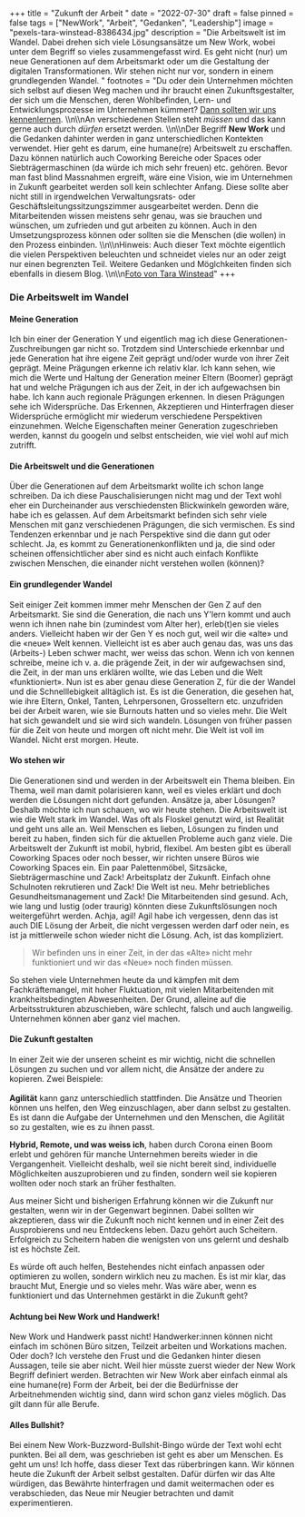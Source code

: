 +++
title = "Zukunft der Arbeit "
date = "2022-07-30"
draft = false
pinned = false
tags = ["NewWork", "Arbeit", "Gedanken", "Leadership"]
image = "pexels-tara-winstead-8386434.jpg"
description = "Die Arbeitswelt ist im Wandel. Dabei drehen sich viele Lösungsansätze um New Work, wobei unter dem Begriff so vieles zusammengefasst wird. Es geht nicht (nur) um neue Generationen auf dem Arbeitsmarkt oder um die Gestaltung der digitalen Transformationen. Wir stehen nicht nur vor, sondern in einem grundlegenden Wandel. "
footnotes = "Du oder dein Unternehmen möchten sich selbst auf diesen Weg machen und ihr braucht einen Zukunftsgestalter, der sich um die Menschen, deren Wohlbefinden, Lern- und Entwicklungsprozesse im Unternehmen kümmert? [Dann sollten wir uns kennenlernen](https://www.benjaminzaugg.ch). \\\n\\\nAn verschiedenen Stellen steht *müssen* und das kann gerne auch durch *dürfen* ersetzt werden. \\\n\\\nDer Begriff **New Work** und die Gedanken dahinter werden in ganz unterschiedlichen Kontekten verwendet. Hier geht es darum, eine humane(re) Arbeitswelt zu erschaffen. Dazu können natürlich auch Coworking Bereiche oder Spaces oder Siebträgermaschinen (da würde ich mich sehr freuen) etc. gehören. Bevor man fast blind Massnahmen ergreift, wäre eine Vision, wie im Unternehmen in Zukunft gearbeitet werden soll kein schlechter Anfang. Diese sollte aber nicht still in irgendwelchen Verwaltungsrats- oder Geschäftsleitungssitzungszimmer ausgearbeitet werden. Denn die Mitarbeitenden wissen meistens sehr genau, was sie brauchen und wünschen, um zufrieden und gut arbeiten zu können. Auch in den Umsetzungsprozess können oder sollten sie die Menschen (die wollen) in den Prozess einbinden. \\\n\\\nHinweis: Auch dieser Text möchte eigentlich die vielen Perspektiven beleuchten und schneidet vieles nur an oder zeigt nur einen begrenzten Teil. Weitere Gedanken und Möglchkeiten finden sich ebenfalls in diesem Blog. \\\n\\\n[Foto von Tara Winstead](https://www.pexels.com/de-de/foto/hande-verbindung-zukunft-roboter-8386434/)"
+++
### Die Arbeitswelt im Wandel

#### Meine Generation

Ich bin einer der Generation Y und eigentlich mag ich diese Generationen-Zuschreibungen gar nicht so. Trotzdem sind Unterschiede erkennbar und jede Generation hat ihre eigene Zeit geprägt und/oder wurde von ihrer Zeit geprägt. Meine Prägungen erkenne ich relativ klar. Ich kann sehen, wie mich die Werte und Haltung der Generation meiner Eltern (Boomer) geprägt hat und welche Prägungen ich aus der Zeit, in der ich aufgewachsen bin habe. Ich kann auch regionale Prägungen erkennen. In diesen Prägungen sehe ich Widersprüche. Das Erkennen, Akzeptieren und Hinterfragen dieser Widersprüche ermöglicht mir wiederum verschiedene Perspektiven einzunehmen. Welche Eigenschaften meiner Generation zugeschrieben werden, kannst du googeln und selbst entscheiden, wie viel wohl auf mich zutrifft.

#### Die Arbeitswelt und die Generationen

Über die Generationen auf dem Arbeitsmarkt wollte ich schon lange schreiben. Da ich diese Pauschalisierungen nicht mag und der Text wohl eher ein Durcheinander aus verschiedensten Blickwinkeln geworden wäre, habe ich es gelassen. Auf dem Arbeitsmarkt befinden sich sehr viele Menschen mit ganz verschiedenen Prägungen, die sich vermischen. Es sind Tendenzen erkennbar und je nach Perspektive sind die dann gut oder schlecht. Ja, es kommt zu Generationenkonflikten und ja, die sind oder scheinen offensichtlicher aber sind es nicht auch einfach Konflikte zwischen Menschen, die einander nicht verstehen wollen (können)?

#### Ein grundlegender Wandel

Seit einiger Zeit kommen immer mehr Menschen der Gen Z auf den Arbeitsmarkt. Sie sind die Generation, die nach uns Y'lern kommt und auch wenn ich ihnen nahe bin (zumindest vom Alter her), erleb(t)en sie vieles anders. Vielleicht haben wir der Gen Y es noch gut, weil wir die «alte» und die «neue» Welt kennen. Vielleicht ist es aber auch genau das, was uns das (Arbeits-) Leben schwer macht, wer weiss das schon. Wenn ich von kennen schreibe, meine ich v. a. die prägende Zeit, in der wir aufgewachsen sind, die Zeit, in der man uns erklären wollte, wie das Leben und die Welt «funktioniert». Nun ist es aber genau diese Generation Z, für die der Wandel und die Schnelllebigkeit alltäglich ist. Es ist die Generation, die gesehen hat, wie ihre Eltern, Onkel, Tanten, Lehrpersonen, Grosseltern etc. unzufriden bei der Arbeit waren, wie sie Burnouts hatten und so vieles mehr. Die Welt hat sich gewandelt und sie wird sich wandeln. Lösungen von früher passen für die Zeit von heute und morgen oft nicht mehr. Die Welt ist voll im Wandel. Nicht erst morgen. Heute. 

#### Wo stehen wir

Die Generationen sind und werden in der Arbeitswelt ein Thema bleiben. Ein Thema, weil man damit polarisieren kann, weil es vieles erklärt und doch werden die Lösungen nicht dort gefunden. Ansätze ja, aber Lösungen? Deshalb möchte ich nun schauen, wo wir heute stehen. Die Arbeitswelt ist wie die Welt stark im Wandel. Was oft als Floskel genutzt wird, ist Realität und geht uns alle an. Weil Menschen es lieben, Lösungen zu finden und bereit zu haben, finden sich für die aktuellen Probleme auch ganz viele. Die Arbeitswelt der Zukunft ist mobil, hybrid, flexibel. Am besten gibt es überall Coworking Spaces oder noch besser, wir richten unsere Büros wie Coworking Spaces ein. Ein paar Palettenmöbel, Sitzsäcke, Siebträgermaschine und Zack! Arbeitsplatz der Zukunft. Einfach ohne Schulnoten rekrutieren und Zack! Die Welt ist neu. Mehr betriebliches Gesundheitsmanagement und Zack! Die Mitarbeitenden sind gesund. Ach, wie lang und lustig (oder traurig) könnten diese Zukunftslösungen noch weitergeführt werden. Achja, agil! Agil habe ich vergessen, denn das ist auch DIE Lösung der Arbeit, die nicht vergessen werden darf oder nein, es ist ja mittlerweile schon wieder nicht die Lösung. Ach, ist das kompliziert. 

> Wir befinden uns in einer Zeit, in der das «Alte» nicht mehr funktioniert und wir das «Neue» noch finden müssen. 

So stehen viele Unternehmen heute da und kämpfen mit dem Fachkräftemangel, mit hoher Fluktuation, mit vielen Mitarbeitenden mit krankheitsbedingten Abwesenheiten. Der Grund, alleine auf die Arbeitsstrukturen abzuschieben, wäre schlecht, falsch und auch langweilig. Unternehmen können aber ganz viel machen.

#### Die Zukunft gestalten

In einer Zeit wie der unseren scheint es mir wichtig, nicht die schnellen Lösungen zu suchen und vor allem nicht, die Ansätze der andere zu kopieren. Zwei Beispiele: \
\
**Agilität** kann ganz unterschiedlich stattfinden. Die Ansätze und Theorien können uns helfen, den Weg einzuschlagen, aber dann selbst zu gestalten. Es ist dann die Aufgabe der Unternehmen und den Menschen, die Agilität so zu gestalten, wie es zu ihnen passt. 

**Hybrid, Remote, und was weiss ich**, haben durch Corona einen Boom erlebt und gehören für manche Unternehmen bereits wieder in die Vergangenheit. Vielleicht deshalb, weil sie nicht bereit sind, individuelle Möglichkeiten auszuprobieren und zu finden, sondern weil sie kopieren wollten oder noch stark an früher festhalten. 

Aus meiner Sicht und bisherigen Erfahrung können wir die Zukunft nur gestalten, wenn wir in der Gegenwart beginnen. Dabei sollten wir akzeptieren, dass wir die Zukunft noch nicht kennen und in einer Zeit des Ausprobierens und neu Entdeckens leben. Dazu gehört auch Scheitern. Erfolgreich zu Scheitern haben die wenigsten von uns gelernt und deshalb ist es höchste Zeit.

Es würde oft auch helfen, Bestehendes nicht einfach anpassen oder optimieren zu wollen, sondern wirklich neu zu machen. Es ist mir klar, das braucht Mut, Energie und so vieles mehr. Was wäre aber, wenn es funktioniert und das Unternehmen gestärkt in die Zukunft geht?

#### Achtung bei New Work und Handwerk!

New Work und Handwerk passt nicht! Handwerker:innen können nicht einfach im schönen Büro sitzen, Teilzeit arbeiten und Workations machen. Oder doch? Ich verstehe den Frust und die Gedanken hinter diesen Aussagen, teile sie aber nicht. Weil hier müsste zuerst wieder der New Work Begriff definiert werden. Betrachten wir New Work aber einfach einmal als eine humane(re) Form der Arbeit, bei der die Bedürfnisse der Arbeitnehmenden wichtig sind, dann wird schon ganz vieles möglich. Das gilt dann für alle Berufe. 

#### Alles Bullshit?

Bei einem New Work-Buzzword-Bullshit-Bingo würde der Text wohl echt punkten. Bei all dem, was geschrieben ist geht es aber um Menschen. Es geht um uns! Ich hoffe, dass dieser Text das rüberbringen kann. Wir können heute die Zukunft der Arbeit selbst gestalten. Dafür dürfen wir das Alte würdigen, das Bewährte hinterfragen und damit weitermachen oder es verabschieden, das Neue mir Neugier betrachten und damit experimentieren.